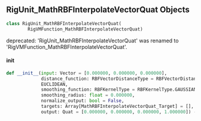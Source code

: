 ## RigUnit_MathRBFInterpolateVectorQuat Objects

```python
class RigUnit_MathRBFInterpolateVectorQuat(
        RigVMFunction_MathRBFInterpolateVectorQuat)
```

deprecated: 'RigUnit_MathRBFInterpolateVectorQuat' was renamed to 'RigVMFunction_MathRBFInterpolateVectorQuat'.

<a id="unreal.RigUnit_MathRBFInterpolateVectorQuat.__init__"></a>

#### __init__

```python
def __init__(input: Vector = [0.000000, 0.000000, 0.000000],
             distance_function: RBFVectorDistanceType = RBFVectorDistanceType.
             EUCLIDEAN,
             smoothing_function: RBFKernelType = RBFKernelType.GAUSSIAN,
             smoothing_radius: float = 0.000000,
             normalize_output: bool = False,
             targets: Array[MathRBFInterpolateVectorQuat_Target] = [],
             output: Quat = [0.000000, 0.000000, 0.000000, 1.000000]) -> None
```

<a id="unreal.MathRBFInterpolateVectorXform_Target"></a>